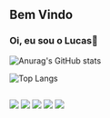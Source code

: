 

## Bem Vindo
### Oi, eu sou o Lucas👋


![Anurag's GitHub stats](https://github-readme-stats.vercel.app/api?username=Lucas-P0ntes&show_icons=true&theme=tokyonight)

![Top Langs](https://github-readme-stats.vercel.app/api/top-langs/?username=Lucas-P0ntes&layout=compact&theme=tokyonight)


##
 
<div> 
 
  <img src="https://img.shields.io/badge/HTML5-E34F26?style=for-the-badge&logo=html5&logoColor=white" target="_blank">
  <img src="https://img.shields.io/badge/CSS3-1572B6?style=for-the-badge&logo=css3&logoColor=white" target="_blank">
  <img src="https://img.shields.io/badge/JavaScript-323330?style=for-the-badge&logo=javascript&logoColor=F7DF1E" target="_blank">
  <img src="https://img.shields.io/badge/PHP-777BB4?style=for-the-badge&logo=php&logoColor=white" target="_blank">
  <img src="https://img.shields.io/badge/React-20232A?style=for-the-badge&logo=react&logoColor=61DAFB" target="_blank">

  
  
  </div>

